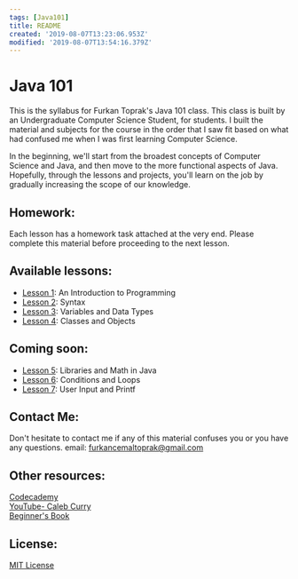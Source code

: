 ```yaml
---
tags: [Java101]
title: README
created: '2019-08-07T13:23:06.953Z'
modified: '2019-08-07T13:54:16.379Z'
---
```


# Java 101

This is the syllabus for Furkan Toprak's Java 101 class. This class is built by an Undergraduate Computer Science Student, for students. I built the material and subjects for the course in the order that I saw fit based on what had confused me when I was first learning Computer Science.

In the beginning, we'll start from the broadest concepts of Computer Science and Java, and then move to the more functional aspects of Java. Hopefully, through the lessons and projects, you'll learn on the job by gradually increasing the scope of our knowledge.

## Homework: 
Each lesson has a homework task attached at the very end. Please complete this material before proceeding to the next lesson.

## Available lessons:
* [Lesson 1](lesson1.md): An Introduction to Programming
* [Lesson 2](lesson2.md): Syntax
* [Lesson 3](lesson3.md): Variables and Data Types
* [Lesson 4](lesson4.md): Classes and Objects
## Coming soon:
* [Lesson 5](lesson5.md): Libraries and Math in Java
* [Lesson 6](lesson6.md): Conditions and Loops
* [Lesson 7](lesson7.md): User Input and Printf

## Contact Me:
Don't hesitate to contact me if any of this material confuses you or you have any questions.
email: [furkancemaltoprak@gmail.com](mailto:furkancemaltoprak@gmail.com)

## Other resources:
[Codecademy](https://www.codecademy.com)<br>
[YouTube- Caleb Curry](https://www.youtube.com/playlist?list=PL_c9BZzLwBRKIMP_xNTJxi9lIgQhE51rF)<br>
[Beginner's Book](https://beginnersbook.com/)

## License:
[MIT License](LICENSE.txt)
